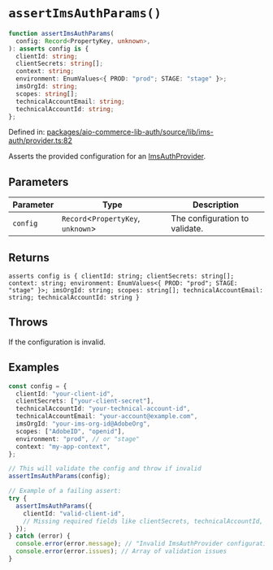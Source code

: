 # `assertImsAuthParams()`

```ts
function assertImsAuthParams(
  config: Record<PropertyKey, unknown>,
): asserts config is {
  clientId: string;
  clientSecrets: string[];
  context: string;
  environment: EnumValues<{ PROD: "prod"; STAGE: "stage" }>;
  imsOrgId: string;
  scopes: string[];
  technicalAccountEmail: string;
  technicalAccountId: string;
};
```

Defined in: [packages/aio-commerce-lib-auth/source/lib/ims-auth/provider.ts:82](https://github.com/adobe/aio-commerce-sdk/blob/b828858b2e024cee9599e664761b0da5b22f0cd1/packages/aio-commerce-lib-auth/source/lib/ims-auth/provider.ts#L82)

Asserts the provided configuration for an [ImsAuthProvider](../interfaces/ImsAuthProvider.md).

## Parameters

| Parameter | Type                                 | Description                    |
| --------- | ------------------------------------ | ------------------------------ |
| `config`  | `Record`\<`PropertyKey`, `unknown`\> | The configuration to validate. |

## Returns

`asserts config is { clientId: string; clientSecrets: string[]; context: string; environment: EnumValues<{ PROD: "prod"; STAGE: "stage" }>; imsOrgId: string; scopes: string[]; technicalAccountEmail: string; technicalAccountId: string }`

## Throws

If the configuration is invalid.

## Examples

```typescript
const config = {
  clientId: "your-client-id",
  clientSecrets: ["your-client-secret"],
  technicalAccountId: "your-technical-account-id",
  technicalAccountEmail: "your-account@example.com",
  imsOrgId: "your-ims-org-id@AdobeOrg",
  scopes: ["AdobeID", "openid"],
  environment: "prod", // or "stage"
  context: "my-app-context",
};

// This will validate the config and throw if invalid
assertImsAuthParams(config);
```

```typescript
// Example of a failing assert:
try {
  assertImsAuthParams({
    clientId: "valid-client-id",
    // Missing required fields like clientSecrets, technicalAccountId, etc.
  });
} catch (error) {
  console.error(error.message); // "Invalid ImsAuthProvider configuration"
  console.error(error.issues); // Array of validation issues
}
```
